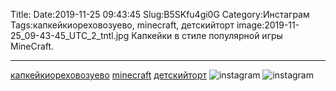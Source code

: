 Title:
Date:2019-11-25 09:43:45
Slug:B5SKfu4gi0G
Category:Инстаграм
Tags:капкейкиореховозуево, minecraft, детскийторт
image:2019-11-25_09-43-45_UTC_2_tntl.jpg
Капкейки в стиле популярной игры MineCraft.
___________
[капкейкиореховозуево]({tag}капкейкиореховозуево) [minecraft]({tag}minecraft) [детскийторт]({tag}детскийторт)
![instagram]({attach}images/2019-11-25_09-43-45_UTC_2.jpg)
![instagram]({attach}images/2019-11-25_09-43-45_UTC_1.jpg)
